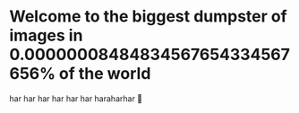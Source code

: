 # Welcome to the biggest dumpster of images in 0.00000008484834567654334567656% of the world

har har har har har har haraharhar 🐻
